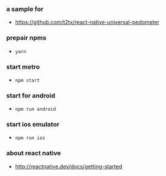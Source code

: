### a sample for 
- https://github.com/t2tx/react-native-universal-pedometer

### prepair npms
- `yarn`

### start metro
- `npm start`

### start for android
- `npm run android`

### start ios emulator
- `npm run ios`

### about react native
- http://reactnative.dev/docs/getting-started

### 
